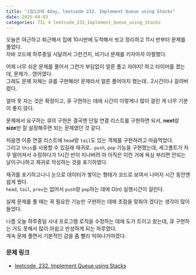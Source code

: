 ```yaml
---
title: "1일1코테 4day, leetcode 232. Implement Queue using Stacks"
date: 2025-04-03
categories: TIL 4 leetcode_232_Implement_Queue_using_Stacks
---
```


오늘은 야근하고 퇴근해서 집에 10시반에 도착해서 씻고 정리하고 11시 반부터 문제를 풀었다.  
자바 코드에 하루종일 시달려서 그런건지, 비기너 문제를 키자마자 아찔했다.  

어제 너무 쉬운 문제를 풀어서 그런가 부담없이 얼른 풀고 자야지! 하고 타이머를 켰는데, 문제가.. 영어였다.  
그래도 문제 자체는 큐를 구현해라! 문제라서 얼른 풀어야지 했는데.. 2시간이나 걸려버렸다.  

얼마 못 자는 것은 확정이고, 큐 구현하는 데에 시간이 이렇게나 많이 걸린 게 너무 기분이 좋지 않다.  

문제에서 요구하는 큐의 구현은 결국엔 단일 연결 리스트를 구현하면 되서, **next**랑 **size**만 잘 설정해주면 되는 문제였던 것 같다.  

처음엔 이중 연결 리스트에 `head`랑 `tail`도 있는 객체를 구현하려고 마음먹었다.  
그리고 `this`를 사용할 수 있길래 재귀로.. `push`, `pop` 기능을 구현했는데, 세그폴트가 자꾸 떨어져서 수정하다가 1시간 반이 지나버려 아 아직은 이런 거에 욕심 부리면 안되는 날이구나하고 재귀로 작성하는 것을 포기하였다.  

재귀를 포기하고나니 눈으로 데이터가 쌓이는 형태가 코드로 보여서 나머지 시간 동안엔 쉽게 짰다.  
`head`, `tail`, `prev`는 없어서 `push`랑 `pop`하는 데에 O(n) 실행시간이 걸린다.  

실제 문제를 풀 때는 꼭 필요한 기능만 구현하는 데에 초점을 맞춰야 겠다는 생각이 많이 들었다.  

나름 오늘 하루종일 사내 프로그램 로직을 수정하는 데에 도가 트이고 왔는데, 큐 구현하는 거도 못해서 많이 아쉽고 반성하게 되는 하루였다.  
계속 문제 풀면서 기본적인 감을 좀 빨리 익혀나가야겠다.  

### 문제 링크

- [leetcode, 232. Implement Queue using Stacks](https://leetcode.com/problems/implement-queue-using-stacks/description/)
